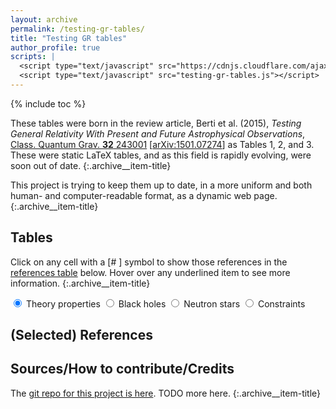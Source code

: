 ```yaml
---
layout: archive
permalink: /testing-gr-tables/
title: "Testing GR tables"
author_profile: true
scripts: |
  <script type="text/javascript" src="https://cdnjs.cloudflare.com/ajax/libs/jsgrid/1.5.3/jsgrid.min.js"></script>
  <script type="text/javascript" src="testing-gr-tables.js"></script>
---
```


{% include toc %}

These tables were born in the review article,
Berti et al. (2015), _Testing General Relativity With Present and
Future Astrophysical Observations_,
[Class. Quantum Grav. **32** 243001](http://dx.doi.org/10.1088/0264-9381/32/24/243001)
[[arXiv:1501.07274](https://arxiv.org/abs/1501.07274)]
as Tables 1, 2, and 3.  These were static LaTeX tables, and as this
field is rapidly evolving, were soon out of date.
{:.archive__item-title}

This project is trying to keep them up to date, in a more uniform and
both human- and computer-readable format, as a dynamic web page.
{:.archive__item-title}

## Tables

Click on any cell with a [#&nbsp;<i class="fa fa-files-o"
aria-hidden="true"></i>] symbol
to show those references in the
[references table](#selected-references) below.
Hover over any <a class="tooltip" title="Extra info!">underlined
item</a> to see more information.
{:.archive__item-title}

<link type="text/css" rel="stylesheet" href="https://cdnjs.cloudflare.com/ajax/libs/jsgrid/1.5.3/jsgrid.min.css" />
<link type="text/css" rel="stylesheet" href="https://cdnjs.cloudflare.com/ajax/libs/jsgrid/1.5.3/jsgrid-theme.min.css" />

<link type="text/css" rel="stylesheet" href="testing-gr-table-tweaks.css" />

<div id="mainTablesAndSels">
<!-- radio button selectors -->
<input id="theoryPropSel" type="radio" name="tabSelect" checked>
<label for="theoryPropSel" class="tabSelectLabel">Theory properties</label>
<input id="BHPropSel" type="radio" name="tabSelect">
<label for="BHPropSel" class="tabSelectLabel">Black holes</label>
<input id="NSPropSel" type="radio" name="tabSelect">
<label for="NSPropSel" class="tabSelectLabel">Neutron stars</label>
<input id="consSel" type="radio" name="tabSelect">
<label for="consSel" class="tabSelectLabel">Constraints</label>
<!-- main tables -->
<div id="theoryPropGrid" class="defaultShown"></div>
<div id="BHPropGrid" class="defaultShown"></div>
<div id="NSPropGrid" class="defaultShown"></div>
<div id="ConsGrid" class="defaultShown"></div>
</div>


## (Selected) References

<div id="bibGrid"></div>

## Sources/​How to contribute/​Credits

The
[git repo for this project is here](https://github.com/duetosymmetry/testing-gr-tables).
TODO more here.
{:.archive__item-title}
